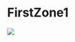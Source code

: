 # FirstZone1
[![](https://jitpack.io/v/jamshidbeigi/FirstZone1.svg)](https://jitpack.io/#jamshidbeigi/FirstZone1)


